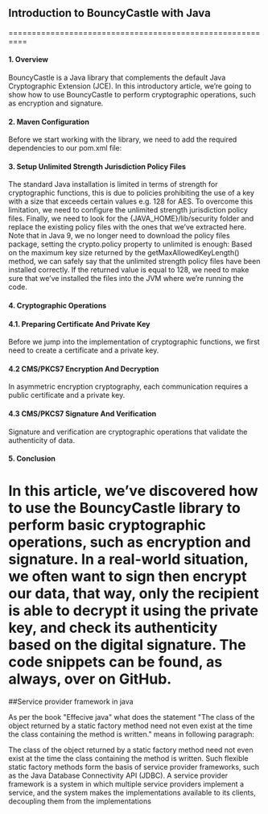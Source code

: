 ## Introduction to BouncyCastle with Java

==========================================================
#### 1. Overview
BouncyCastle is a Java library that complements the default Java Cryptographic Extension (JCE).
In this introductory article, we’re going to show how to use BouncyCastle to perform cryptographic operations, such as encryption and signature.

#### 2. Maven Configuration
Before we start working with the library, we need to add the required dependencies to our pom.xml file:

#### 3. Setup Unlimited Strength Jurisdiction Policy Files
The standard Java installation is limited in terms of strength for cryptographic functions, this is due to policies prohibiting the use of a key with a size that exceeds certain values e.g. 128 for AES.
To overcome this limitation, we need to configure the unlimited strength jurisdiction policy files.
Finally, we need to look for the {JAVA_HOME}/lib/security folder and replace the existing policy files with the ones that we’ve extracted here.
Note that in Java 9, we no longer need to download the policy files package, setting the crypto.policy property to unlimited is enough:
Based on the maximum key size returned by the getMaxAllowedKeyLength() method, we can safely say that the unlimited strength policy files have been installed correctly.
If the returned value is equal to 128, we need to make sure that we’ve installed the files into the JVM where we’re running the code.

#### 4. Cryptographic Operations

#### 4.1. Preparing Certificate And Private Key
Before we jump into the implementation of cryptographic functions, we first need to create a certificate and a private key.

#### 4.2 CMS/PKCS7 Encryption And Decryption
In asymmetric encryption cryptography, each communication requires a public certificate and a private key.

#### 4.3 CMS/PKCS7 Signature And Verification
Signature and verification are cryptographic operations that validate the authenticity of data.

#### 5. Conclusion
In this article, we’ve discovered how to use the BouncyCastle library to perform basic cryptographic operations, such as encryption and signature.
In a real-world situation, we often want to sign then encrypt our data, that way, only the recipient is able to decrypt it using the private key, and check its authenticity based on the digital signature.
The code snippets can be found, as always, over on GitHub.
==========================================================


##Service provider framework in java

As per the book "Effecive java" what does the statement "The class of the object returned by a static factory method need not even exist at the time the class containing the method is written." means in following paragraph:

The class of the object returned by a static factory method need not even exist at the time the class containing the method is written. Such flexible static factory methods form the basis of service provider frameworks, such as the Java Database Connectivity API (JDBC). A service provider framework is a system in which multiple service providers implement a service, and the system makes the implementations available to its clients, decoupling them from the implementations
